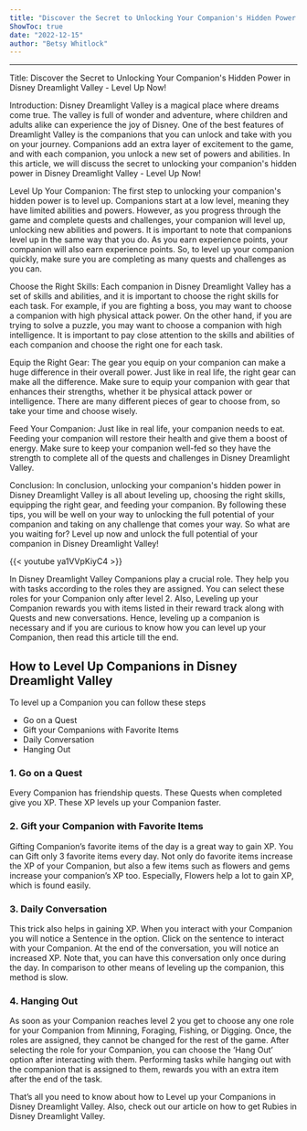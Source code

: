 ```yaml
---
title: "Discover the Secret to Unlocking Your Companion's Hidden Power in Disney Dreamlight Valley - Level Up Now!"
ShowToc: true 
date: "2022-12-15"
author: "Betsy Whitlock"
---
```

*****
Title: Discover the Secret to Unlocking Your Companion's Hidden Power in Disney Dreamlight Valley - Level Up Now!

Introduction:
Disney Dreamlight Valley is a magical place where dreams come true. The valley is full of wonder and adventure, where children and adults alike can experience the joy of Disney. One of the best features of Dreamlight Valley is the companions that you can unlock and take with you on your journey. Companions add an extra layer of excitement to the game, and with each companion, you unlock a new set of powers and abilities. In this article, we will discuss the secret to unlocking your companion's hidden power in Disney Dreamlight Valley - Level Up Now!

Level Up Your Companion:
The first step to unlocking your companion's hidden power is to level up. Companions start at a low level, meaning they have limited abilities and powers. However, as you progress through the game and complete quests and challenges, your companion will level up, unlocking new abilities and powers. It is important to note that companions level up in the same way that you do. As you earn experience points, your companion will also earn experience points. So, to level up your companion quickly, make sure you are completing as many quests and challenges as you can. 

Choose the Right Skills:
Each companion in Disney Dreamlight Valley has a set of skills and abilities, and it is important to choose the right skills for each task. For example, if you are fighting a boss, you may want to choose a companion with high physical attack power. On the other hand, if you are trying to solve a puzzle, you may want to choose a companion with high intelligence. It is important to pay close attention to the skills and abilities of each companion and choose the right one for each task. 

Equip the Right Gear:
The gear you equip on your companion can make a huge difference in their overall power. Just like in real life, the right gear can make all the difference. Make sure to equip your companion with gear that enhances their strengths, whether it be physical attack power or intelligence. There are many different pieces of gear to choose from, so take your time and choose wisely. 

Feed Your Companion:
Just like in real life, your companion needs to eat. Feeding your companion will restore their health and give them a boost of energy. Make sure to keep your companion well-fed so they have the strength to complete all of the quests and challenges in Disney Dreamlight Valley. 

Conclusion:
In conclusion, unlocking your companion's hidden power in Disney Dreamlight Valley is all about leveling up, choosing the right skills, equipping the right gear, and feeding your companion. By following these tips, you will be well on your way to unlocking the full potential of your companion and taking on any challenge that comes your way. So what are you waiting for? Level up now and unlock the full potential of your companion in Disney Dreamlight Valley!

{{< youtube ya1VVpKiyC4 >}} 



In Disney Dreamlight Valley Companions play a crucial role. They help you with tasks according to the roles they are assigned. You can select these roles for your Companion only after level 2. Also, Leveling up your Companion rewards you with items listed in their reward track along with Quests and new conversations. Hence, leveling up a companion is necessary and if you are curious to know how you can level up your Companion, then read this article till the end.
 
## How to Level Up Companions in Disney Dreamlight Valley
 

 
To level up a Companion you can follow these steps
 
- Go on a Quest
 - Gift your Companions with Favorite Items
 - Daily Conversation
 - Hanging Out

 
### 1. Go on a Quest
 
Every Companion has friendship quests. These Quests when completed give you XP. These XP levels up your Companion faster.
 
### 2. Gift your Companion with Favorite Items
 
Gifting Companion’s favorite items of the day is a great way to gain XP. You can Gift only 3 favorite items every day. Not only do favorite items increase the XP of your Companion, but also a few items such as flowers and gems increase your companion’s XP too. Especially, Flowers help a lot to gain XP, which is found easily.
 
### 3. Daily Conversation
 
This trick also helps in gaining XP. When you interact with your Companion you will notice a Sentence in the option. Click on the sentence to interact with your Companion. At the end of the conversation, you will notice an increased XP. Note that, you can have this conversation only once during the day. In comparison to other means of leveling up the companion, this method is slow.
 
### 4. Hanging Out
 
As soon as your Companion reaches level 2 you get to choose any one role for your Companion from Minning, Foraging, Fishing, or Digging. Once, the roles are assigned, they cannot be changed for the rest of the game. After selecting the role for your Companion, you can choose the ‘Hang Out’ option after interacting with them. Performing tasks while hanging out with the companion that is assigned to them, rewards you with an extra item after the end of the task.
 
That’s all you need to know about how to Level up your Companions in Disney Dreamlight Valley. Also, check out our article on how to get Rubies in Disney Dreamlight Valley.




